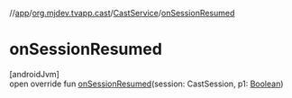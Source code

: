 //[app](../../../index.md)/[org.mjdev.tvapp.cast](../index.md)/[CastService](index.md)/[onSessionResumed](on-session-resumed.md)

# onSessionResumed

[androidJvm]\
open override fun [onSessionResumed](on-session-resumed.md)(session: CastSession, p1: [Boolean](https://kotlinlang.org/api/latest/jvm/stdlib/kotlin/-boolean/index.html))
